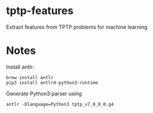 # tptp-features
Extract features from TPTP problems for machine learning

# Notes

Install antlr:
```
brew install antlr
pip3 install antlr4-python3-runtime
```

Generate Python3 parser using
```
antlr -Dlanguage=Python3 tptp_v7_0_0_0.g4
```